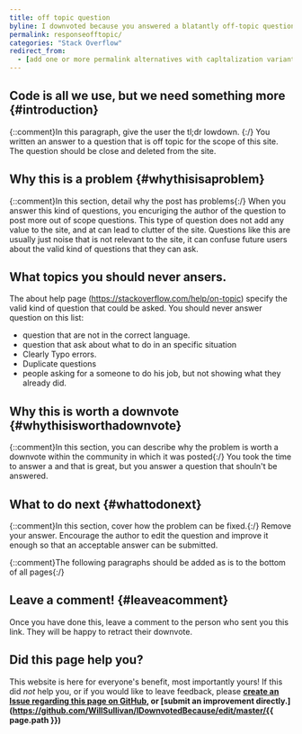```yaml
---
title: off topic question
byline: I downvoted because you answered a blatantly off-topic question
permalink: responseofftopic/
categories: "Stack Overflow"
redirect_from:
  - [add one or more permalink alternatives with capltalization variants like PascalCase or alternative urls]
---
```

## Code is all we use, but we need something more {#introduction}
{::comment}In this paragraph, give the user the tl;dr lowdown. {:/} 
You written an answer to a question that is off topic for the scope of this site.  The question should be close and deleted from the site.

## Why this is a problem {#whythisisaproblem}
{::comment}In this section, detail why the post has problems{:/} 
When you answer this kind of questions, you encuriging the author of the question to post more out of scope questions. This type of question does not add any value to the site, and at can lead to clutter of the site. Questions like this are usually just noise that is not relevant to the site, it can confuse future users about the valid kind of questions that they can ask.

## What topics you should never ansers.
The about help page (https://stackoverflow.com/help/on-topic) specify the valid kind of question that could be asked. You should never answer question on this list:

- question that are not in the correct language.
- question that ask about what to do in an specific situation
- Clearly Typo errors.
- Duplicate questions
- people asking for a someone to do his job, but not showing what they already did.

## Why this is worth a downvote {#whythisisworthadownvote}
{::comment}In this section, you can describe why the problem is worth a downvote within the community in which it was posted{:/}
You took the time to answer a and that is great, but you answer a question that shouln't be answered. 

## What to do next {#whattodonext}
{::comment}In this section, cover how the problem can be fixed.{:/}
Remove your answer. Encourage the author to edit the question and improve it enough so that an acceptable answer can be submitted.

{::comment}The following paragraphs should be added as is to the bottom of all pages{:/}
## Leave a comment! {#leaveacomment}
Once you have done this, leave a comment to the person who sent you this link. They will be happy to retract their downvote.

## Did this page help you?
This website is here for everyone's benefit, most importantly yours! If this did <i>not</i> help you, or if you would
like to leave feedback, please **[create an Issue regarding this page on GitHub,](https://github.com/WillSullivan/IDownvotedBecause/issues/new) or [submit an improvement directly.](https://github.com/WillSullivan/IDownvotedBecause/edit/master/{{ page.path }})**

